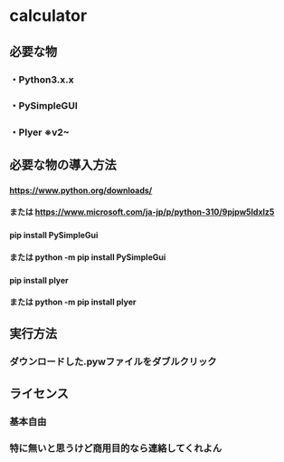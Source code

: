 # calculator
## 必要な物
### ・Python3.x.x
### ・PySimpleGUI
### ・Plyer     ※v2~

## 必要な物の導入方法
### <Python>
####  https://www.python.org/downloads/
#### または https://www.microsoft.com/ja-jp/p/python-310/9pjpw5ldxlz5

### <PyShimpleGui>
####  pip install PySimpleGui
#### または python -m pip install PySimpleGui

### <Plyer>
####  pip install plyer
#### または python -m pip install plyer

## 実行方法
### ダウンロードした.pywファイルをダブルクリック

## ライセンス
### 基本自由
### 特に無いと思うけど商用目的なら連絡してくれよん
